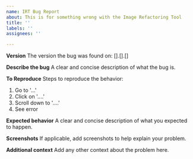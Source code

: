 ```yaml
---
name: IRT Bug Report
about: This is for something wrong with the Image Refactoring Tool
title: ''
labels: ''
assignees: ''

---
```


**Version**
The version the bug was found on: [].[].[]

**Describe the bug**
A clear and concise description of what the bug is.

**To Reproduce**
Steps to reproduce the behavior:
1. Go to '...'
2. Click on '....'
3. Scroll down to '....'
4. See error

**Expected behavior**
A clear and concise description of what you expected to happen.

**Screenshots**
If applicable, add screenshots to help explain your problem.

**Additional context**
Add any other context about the problem here.
